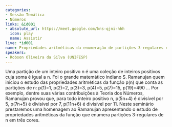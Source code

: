 ```yaml
---
categories:
- Sessão Temática
- Números
links: &id001
- absolute_url: https://meet.google.com/kns-qjni-hhh
  icon: play
  name: Assistir
live: *id001
name: Propriedades aritméticas da enumeração de partições 3-regulares em três cores
speakers:
- Robson Oliveira da Silva (UNIFESP)
---
```


Uma partição de um inteiro positivo n é uma coleção de inteiros positivos cuja soma é igual a n. Foi o grande matemático indiano S. Ramanujan quem iniciou o estudo das propriedades aritméticas da função p(n) que conta as partições de n: p(1)=1, p(2)=2, p(3)=3, p(4)=5, p(7)=15, p(19)=490 ... Por exemplo, dentre suas várias contribuições à Teoria dos Números, Ramanujan provou que, para todo inteiro positivo n,  p(5n+4) é divisível por 5,   p(7n+5) é divisível por 7,  p(11n+6) é divisível por 11.  Neste seminário prestaremos uma homenagem ao Ramanujan apresentando o estudo de propriedades aritméticas da função que enumera partições 3-regulares de n em três cores.